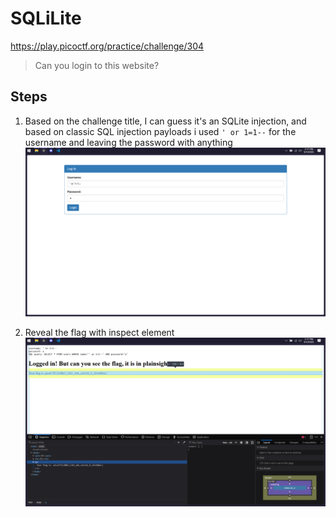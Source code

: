 # SQLiLite
https://play.picoctf.org/practice/challenge/304

> Can you login to this website?

## Steps

1. Based on the challenge title, I can guess it's an SQLite injection, and based on classic SQL injection payloads i used `' or 1=1--` for the username and leaving the password with anything
![alt text](<images/Screenshot 2025-09-10 141725.png>)

2. Reveal the flag with inspect element
![alt text](<images/Screenshot 2025-09-10 141749.png>)
